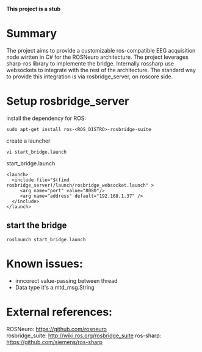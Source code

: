 **This project is a stub**

# Summary

The project aims to provide a customizable ros-compatible EEG acquisition node wirtten in C# for the ROSNeuro architecture.
The project leverages sharp-ros library to implemente the bridge. 
Internally rossharp use websockets to integrate with the rest of the architecture. The standard way to provide this integration is via rosbridge_server, on roscore side.




# Setup rosbridge_server

install the dependency for ROS: 

    sudo apt-get install ros-<ROS_DISTRO>-rosbridge-suite

create a launcher  

    vi start_bridge.launch

start_bridge.launch

    <launch>
      <include file="$(find rosbridge_server)/launch/rosbridge_websocket.launch" > 
         <arg name="port" value="8080"/>
         <arg name="address" default="192.168.1.37" />
      </include>
    </launch>

## start the bridge
    roslaunch start_bridge.launch


# Known issues:
- inncorect value-passing between thread
- Data type it's a mtd_msg.String


# External references:
ROSNeuro: https://github.com/rosneuro  
rosbridge_suite: http://wiki.ros.org/rosbridge_suite
ros-sharp: https://github.com/siemens/ros-sharp
